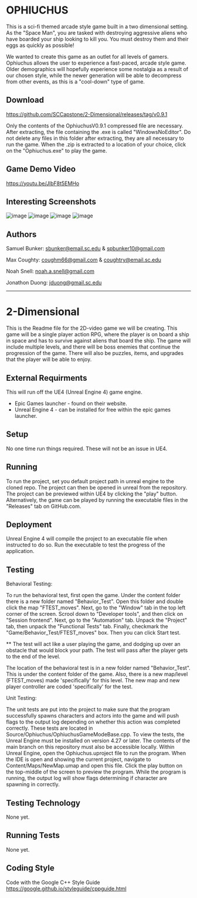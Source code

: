 # OPHIUCHUS

This is a sci-fi themed arcade style game built in a two dimensional setting. As the "Space Man", you are tasked with destroying aggressive aliens who have boarded your ship looking to kill you. You must destroy them and their eggs as quickly as possible!

We wanted to create this game as an outlet for all levels of gamers. Ophiuchus allows the user to experience a fast-paced, arcade style game. Older demographics will hopefully experience some nostalgia as a result of our chosen style, while the newer generation will be able to decompress from other events, as this is a "cool-down" type of game. 


## Download

https://github.com/SCCapstone/2-Dimensional/releases/tag/v0.9.1

Only the contents of the OphiuchusV0.9.1 compressed file are necessary.
After extracting, the file containing the .exe is called "WindowsNoEditor".
Do not delete any files in this folder after extracting, they are all necessary to run the game.
When the .zip is extracted to a location of your choice, click on the "Ophiuchus.exe" to play the game. 

## Game Demo Video

https://youtu.be/JlbF8t5EMHo

## Interesting Screenshots

![image](https://user-images.githubusercontent.com/89282408/164577204-0ad748bf-646a-45e3-bd23-774b04c67a19.png)
![image](https://user-images.githubusercontent.com/89282408/164577024-23da61a2-9bac-4e1a-bf14-58f799d1e661.png)
![image](https://user-images.githubusercontent.com/89282408/164577184-9d37ba3b-c524-4834-bcf1-4e18d03ef2bb.png)
![image](https://user-images.githubusercontent.com/89282408/164577424-a5e8e1b3-2556-4996-9a22-6067bc68b3e4.png)

## Authors

Samuel Bunker: sbunker@email.sc.edu & spbunker10@gmail.com

Max Coughty: coughm66@gmail.com & coughtry@email.sc.edu

Noah Snell: noah.a.snell@gmail.com

Jonathon Duong: jduong@gmail.sc.edu

-----------------------------------------------------------------------------------------------------------------------------------------------------------------------

# 2-Dimensional

This is the Readme file for the 2D-video game we will be creating. This game will be a single player action RPG, where 
the player is on board a ship in space and has to survive against aliens that board the ship. The game will include multiple
levels, and there will be boss enemies that continue the progression of the game. There will also be puzzles, items, and 
upgrades that the player will be able to enjoy.

## External Requirments

This will run off the UE4 (Unreal Engine 4) game engine.
* Epic Games launcher - found on their website.
* Unreal Engine 4 - can be installed for free within the epic games launcher. 

## Setup

No one time run things required. These will not be an issue in UE4.

## Running

To run the project, set you default project path in unreal engine to the cloned repo. The project can then be opened in unreal from the repository. The project can be previewed within UE4 by clicking the "play" button. Alternatively, the game can be played by running the executable files in the "Releases" tab on GitHub.com.

## Deployment

Unreal Engine 4 will compile the project to an executable file when instructed to do so. Run the executable to test the progress of the application.

## Testing

Behavioral Testing: 

To run the behavioral test, first open the game. Under the content folder there is a new folder named "Behavior_Test". Open this folder and double click the map "FTEST_moves".
Next, go to the "Window" tab in the top left corner of the screen. Scrool down to "Developer tools", and then click on "Session frontend". Next, go to the "Automation" tab. Unpack the "Project" tab, then unpack
the "Functional Tests" tab. Finally, checkmark the "Game/Behavior_Test/FTEST_moves" box. Then you can click Start test.

** The test will act like a user playing the game, and dodging up over an obstacle that would block your path. The test will pass after the player gets to the end of the level.

The location of the behavioral test is in a new folder named "Behavior_Test". This is under the content folder of the game. Also, there is a new map/level (FTEST_moves) made 'specifically' for this level.
The new map and new player controller are coded 'specifically' for the test.

Unit Testing:

The unit tests are put into the project to make sure that the program successfully spawns characters and actors into the game and will push flags to the output log depending on whether this action was completed correctly. These tests are located in Source/Ophiuchus/OphiuchusGameModeBase.cpp. To view the tests, the Unreal Engine must be installed on version 4.27 or later. The contents of the main branch on this repository must also be accessible locally. Within Unreal Engine, open the Ophiuchus.uproject file to run the program. When the IDE is open and showing the current project, navigate to Content/Maps/NewMap.umap and open this file. Click the play button on the top-middle of the screen to preview the program. While the program is running, the output log will show flags determining if character are spawning in correctly. 

## Testing Technology

None yet.

## Running Tests

None yet.

## Coding Style

Code with the Google C++ Style Guide
https://google.github.io/styleguide/cppguide.html
